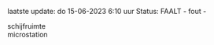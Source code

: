 laatste update: 
do 15-06-2023  6:10   uur 
Status: FAALT - fout - 
<div class="service R">schijfruimte</div><div class="service R">microstation</div>